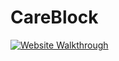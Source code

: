 # CareBlock

[![Website Walkthrough](https://img.youtube.com/vi/YOUTUBE_VIDEO_ID_HERE/0.jpg)](https://www.youtube.com/watch?v=psPjif0U5gk)
